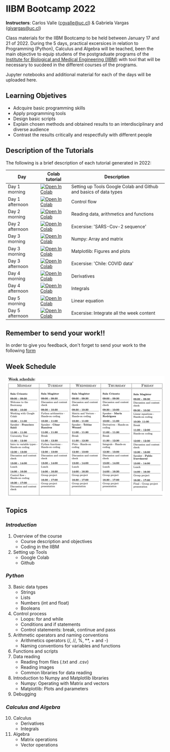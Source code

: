# IIBM Bootcamp 2022
**Instructors**: Carlos Valle (cgvalle@uc.cl) & Gabriela Vargas (givargas@uc.cl)


Class materials for the IIBM Bootcamp to be held between January 17 and 21 of 2022. During the 5 days, practical excersices in relation to Programming (Python), Calculus and Algebra will be teached, been the main objective to equip studens of the postgraduate programs of the [Institute for Biological and Medical Engineering (IIBM)](https://ingenieriabiologicaymedica.uc.cl/en/) with tool that will be necessary to sucdeed in the different courses of the programs.

Jupyter notebooks and additional material for each of the days will be uploaded here.

## **Learning Objetives**
* Adcquire basic programming skills
*  Apply programming tools
* Design basic scripts
* Explain chosen methods and obtained results to an interdisciplinary and diverse audience
* Contrast the results critically and respectfully with different people


## Description of the Tutorials

The following is a brief description of each tutorial generated in 2022:

| Day   | Colab tutorial          | Description             |
|-------|---------------------------|---------------------------------------|
| Day 1 morning | [![Open In Colab](https://colab.research.google.com/assets/colab-badge.svg)](https://github.com/CarlosValleA/IIBM-BootCamp/blob/main/D1/D1Morning_tools_elemental_python.ipynb) | Setting up Tools Google Colab and Github and basics of data types|
| Day 1 afternoon | [![Open In Colab](https://colab.research.google.com/assets/colab-badge.svg)](https://raw.githubusercontent.com/CarlosValleA/IIBM-BootCamp/main/D1/D1Afternoon_controlFlow.ipynb) | Control flow|
| Day 2 morning | [![Open In Colab](https://colab.research.google.com/assets/colab-badge.svg)](https://raw.githubusercontent.com/CarlosValleA/IIBM-BootCamp/main/D2/D2_Reading_data%2C_Python_Arithmetics_and_functions%20(3).ipynb) | Reading data, arithmetics and functions|
| Day 2 afternoon | [![Open In Colab](https://colab.research.google.com/assets/colab-badge.svg)](https://raw.githubusercontent.com/CarlosValleA/IIBM-BootCamp/main/D2/D2Afertoon_.ipynb) | Excersise: 'SARS-Cov-2 sequence' |
| Day 3 morning | [![Open In Colab](https://colab.research.google.com/assets/colab-badge.svg)](https://raw.githubusercontent.com/CarlosValleA/IIBM-BootCamp/main/D3/D3_numpy.ipynb) | Numpy: Array and matrix|
| Day 3 morning | [![Open In Colab](https://colab.research.google.com/assets/colab-badge.svg)](https://raw.githubusercontent.com/CarlosValleA/IIBM-BootCamp/main/D3/D3_plots.ipynb) | Matplotlib: Figures and plots |
| Day 3 afternoon | [![Open In Colab](https://colab.research.google.com/assets/colab-badge.svg)](https://raw.githubusercontent.com/CarlosValleA/IIBM-BootCamp/main/D3/D3Afternoon_covid.ipynb) | Excersise: 'Chile: COVID data'|
| Day 4 morning | [![Open In Colab](https://colab.research.google.com/assets/colab-badge.svg)]() | Derivatives|
| Day 4 afternoon | [![Open In Colab](https://colab.research.google.com/assets/colab-badge.svg)]() | Integrals|
| Day 5 morning | [![Open In Colab](https://colab.research.google.com/assets/colab-badge.svg)]() | Linear equation|
| Day 5 afternoon | [![Open In Colab](https://colab.research.google.com/assets/colab-badge.svg)]() | Excersise: Integrate all the week content |




## **Remember to send your work!!**
In order to give you feedback, don't forget to send your work to the following [form](https://forms.gle/VjepgcVYe9ZYab269)


## **Week Schedule**
![imagen](https://github.com/CarlosValleA/IIBM-BootCamp/blob/main/images/week_schedule.png)


## **Topics**
### *Introduction*
1. Overview of the course
    * Course description and objectives
    * Coding in the IIBM
2. Setting up Tools
    * Google Colab
    * Github
### *Python*
3. Basic data types 
    * Strings 
    * Lists 
    * Numbers (int and float)
    * Booleans
4. Control process
    * Loops: for and while
    * Conditions and if statements
    * Control statements: break, continue and pass
5. Arithmetic operators and naming conventions
    * Arithmetics operators (/, //, \%, **, + and -)
    * Naming conventions for variables and functions
6. Functions and scripts
7. Data reading
    * Reading from files (.txt and .csv)
    * Reading images
    * Common libraries for data reading
8. Introduction to Numpy and Matplotlib libraries
    * Numpy: Operating with Matrix and vectors
    * Matplotlib: Plots and parameters 
9. Debugging
    
### *Calculus and Algebra*
10. Calculus
    * Derivatives
    * Integrals
11. Algebra
    * Matrix operations
    * Vector operations